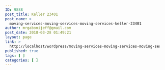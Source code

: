 ```yaml
---
ID: 9888
post_title: Keller 23401
post_name: >
  moving-services-moving-services-moving-services-keller-23401
author: mrgabonijeff@gmail.com
post_date: 2018-03-28 01:49:21
layout: page
link: >
  http://localhost/wordpress/moving-services-moving-services-moving-services-keller-23401/
published: true
tags: [ ]
categories: [ ]
---
```

